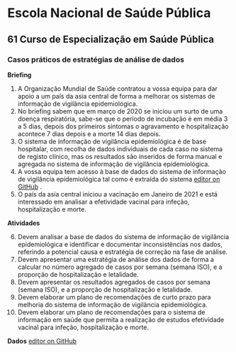 # Escola Nacional de Saúde Pública
## 61 Curso de Especialização em Saúde Pública

### Casos práticos de estratégias de análise de dados

**Briefing**

1.	A Organização Mundial de Saúde contratou a vossa equipa para dar apoio a um país da asia central de forma a melhorar os sistemas de informação de vigilância epidemiológica. 
2.	No briefing sabem que em março de 2020 se iniciou um surto de uma doença respiratória, sabe-se que o período de incubação é em média 3 a 5 dias, depois dos primeiros sintomas o agravamento e hospitalização acontece 7 dias depois e a morte 14 dias depois. 
3.	O sistema de informação de vigilância epidemiológica é de base hospitalar, com recolha de dados individuais de cada caso no sistema de registo clínico, mas os resultados são inseridos de forma manual e agregada no sistema de informação de vigilância epidemiológica. 
4.	A vossa equipa tem acesso à base de dados do sistema de informação de vigilância epidemiológica tal como é extraída do sistema [editor on GitHub](https://github.com/aperaltasantos/61_CESP_SIS/edit/gh-pages/index.md) . 
5.	O país da asia central iniciou a vacinação em Janeiro de 2021 e está interessado em analisar a efetividade vacinal para infeção, hospitalização e morte. 

**Atividades** 

6.	Devem analisar a base de dados do sistema de informação de vigilância epidemiológica e identificar e documentar inconsistências nos dados, referindo a potencial causa e estratégia de correção na fase de análise. 
7.	Devem apresentar uma estratégia de análise dos dados de forma a calcular no número agregado de casos por semana (semana ISO), e a proporção de hospitalização e letalidade. 
8.	Devem apresentar os resultados agregados de casos por semana (semana ISO), e a proporção de hospitalização e letalidade. 
9.	Devem elaborar um plano de recomendações de curto prazo para melhoria do sistema de informação de vigilância epidemiológica. 
10.	Devem elaborar um plano de recomendações para o sistema de informação em saúde que permita a realização de estudos efetividade vacinal para infeção, hospitalização e morte. 

**Dados** 
[editor on GitHub](https://github.com/aperaltasantos/61_CESP_SIS/edit/gh-pages/index.md) 


